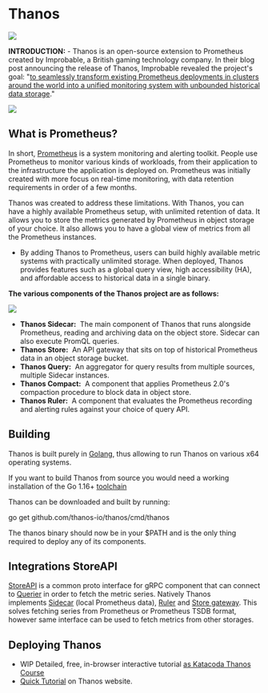 ﻿---
sidebar_position: 30
---
# Thanos

![](https://repository-images.githubusercontent.com/109162639/97e49180-661b-11e9-9882-fdc44b74debd)

**INTRODUCTION:** -
 Thanos is an open-source extension to Prometheus created by Improbable, a British gaming technology company. In their blog post announcing the release of Thanos, Improbable revealed the project's goal: "[to seamlessly transform existing Prometheus deployments in clusters around the world into a unified monitoring system with unbounded historical data storage](https://www.improbable.io/blog/thanos-prometheus-at-scale)."

![](https://www.cncf.io/wp-content/uploads/2020/08/prometheusBanner-1.png)

## **What is Prometheus?**

In short, [Prometheus](https://prometheus.io/) is a system monitoring and alerting toolkit. People use Prometheus to monitor various kinds of workloads, from their application to the infrastructure the application is deployed on. Prometheus was initially created with more focus on real-time monitoring, with data retention requirements in order of a few months.

Thanos was created to address these limitations. With Thanos, you can have a highly available Prometheus setup, with unlimited retention of data. It allows you to store the metrics generated by Prometheus in object storage of your choice. It also allows you to have a global view of metrics from all the Prometheus instances.

- By adding Thanos to Prometheus, users can build highly available metric systems with practically unlimited storage. When deployed, Thanos provides features such as a global query view, high accessibility (HA), and affordable access to historical data in a single binary.



**The various components of the Thanos project are as follows:**

<img src="https://dz2cdn1.dzone.com/storage/temp/15018924-thanos-sidecar.png"/>

- **Thanos Sidecar:** 
The main component of Thanos that runs alongside Prometheus, reading and archiving data on the object store. Sidecar can also execute PromQL queries.
- **Thanos Store:** 
An API gateway that sits on top of historical Prometheus data in an object storage bucket. 
- **Thanos Query:** 
An aggregator for query results from multiple sources, multiple Sidecar instances.
- **Thanos Compact:** 
A component that applies Prometheus 2.0's compaction procedure to block data in object store.
- **Thanos Ruler:**
 A component that evaluates the Prometheus recording and alerting rules against your choice of query API.



## **Building**
Thanos is built purely in [Golang](https://golang.org/), thus allowing to run Thanos on various x64 operating systems.

If you want to build Thanos from source you would need a working installation of the Go 1.16+ [toolchain](https://github.com/golang/tools) 

Thanos can be downloaded and built by running:

go get github.com/thanos-io/thanos/cmd/thanos

The thanos binary should now be in your $PATH and is the only thing required to deploy any of its components.




## **Integrations StoreAPI**
[StoreAPI](https://github.com/thanos-io/thanos/blob/main/pkg/store/storepb/rpc.proto) is a common proto interface for gRPC component that can connect to [Querier](https://thanos.io/tip/components/query.md/) in order to fetch the metric series. Natively Thanos implements [Sidecar](https://thanos.io/tip/components/sidecar.md/) (local Prometheus data), [Ruler](https://thanos.io/tip/components/rule.md/) and [Store gateway](https://thanos.io/tip/components/store.md/). This solves fetching series from Prometheus or Prometheus TSDB format, however same interface can be used to fetch metrics from other storages.




## **Deploying Thanos**

- WIP Detailed, free, in-browser interactive tutorial [as Katacoda Thanos Course](https://katacoda.com/thanos/courses/thanos/1-globalview)
- [Quick Tutorial](https://thanos.io/tip/thanos/quick-tutorial.md/) on Thanos website.

